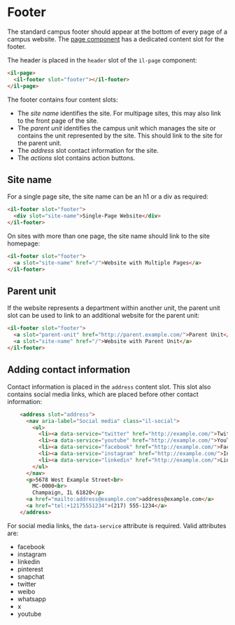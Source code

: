 # Footer

The standard campus footer should appear at the bottom of every page of a campus website. The [page component](../il-page/README.md) has a dedicated content slot for the footer.

The header is placed in the `header` slot of the `il-page` component:

```html
<il-page>
  <il-footer slot="footer"></il-footer>
</il-page>
```

The footer contains four content slots:

* The <dfn>site name</dfn> identifies the site. For multipage sites, this may also link to the front page of the site.
* The <dfn>parent unit</dfn> identifies the campus unit which manages the site or contains the unit represented by the site. This should link to the site for the parent unit.
* The <dfn>address</dfn> slot contact information for the site.
* The <dfn>actions</dfn> slot contains action buttons.

## Site name

For a single page site, the site name can be an h1 or a div as required:

```html
<il-footer slot="footer">
  <div slot="site-name">Single-Page Website</div>
</il-footer>
```

On sites with more than one page, the site name should link to the site homepage:

```html
<il-footer slot="footer">
  <a slot="site-name" href="/">Website with Multiple Pages</a>
</il-footer>
```

## Parent unit

If the website represents a department within another unit, the parent unit slot can be used to link to an additional website for the parent unit:

```html
<il-footer slot="footer">
  <a slot="parent-unit" href="http://parent.example.com/">Parent Unit</a>
  <a slot="site-name" href="/">Website with Parent Unit</a>
</il-footer>
```

## Adding contact information

Contact information is placed in the `address` content slot. This slot also contains social media links, which are placed before other contact information:

```html
    <address slot="address">
      <nav aria-label="Social media" class="il-social">
        <ul>
          <li><a data-service="twitter" href="http://example.com/">Twitter</a></li>
          <li><a data-service="youtube" href="http://example.com/">YouTube</a></li>
          <li><a data-service="facebook" href="http://example.com/">Facebook</a></li>
          <li><a data-service="instagram" href="http://example.com/">Instagram</a></li>
          <li><a data-service="linkedin" href="http://example.com/">LinkedIn</a></li>
        </ul>
      </nav>
      <p>5678 West Example Street<br>
        MC-0000<br>
        Champaign, IL 61820</p>
      <a href="mailto:address@example.com">address@example.com</a>
      <a href="tel:+12175551234">(217) 555-1234</a>
    </address>
```

For social media links, the `data-service` attribute is required. Valid attributes are:

* facebook
* instagram
* linkedin
* pinterest
* snapchat
* twitter
* weibo
* whatsapp
* x
* youtube

